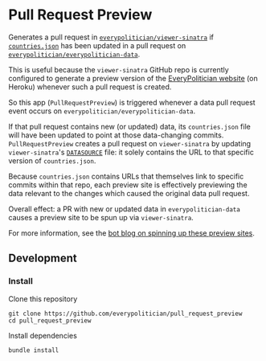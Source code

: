 # Pull Request Preview

Generates a pull request in 
[`everypolitician/viewer-sinatra`](https://github.com/everypolitician/viewer-sinatra)
if
[`countries.json`](https://github.com/everypolitician/everypolitician-data/blob/master/countries.json)
has been updated in a pull request on 
[`everypolitician/everypolitician-data`](https://github.com/everypolitician/everypolitician-data).

This is useful because the `viewer-sinatra` GitHub repo is currently
configured to generate a preview version of the
[EveryPolitician website](http://everypolitician.org/) (on Heroku)
whenever such a pull request is created.

So this app (`PullRequestPreview`) is triggered whenever a data pull request
event occurs on `everypolitician/everypolitician-data`.

If that pull request contains new (or updated) data, its `countries.json` file
will have been updated to point at those data-changing commits. `PullRequestPreview` creates a pull request on `viewer-sinatra` by updating
 `viewer-sinatra`'s [`DATASOURCE`](https://github.com/everypolitician/viewer-sinatra/blob/master/DATASOURCE)
file: it solely contains the URL to that specific version of `countries.json`. 

Because `countries.json` contains URLs that themselves link to
specific commits within that repo, each preview site is effectively previewing
the data relevant to the changes which caused the original data pull request.

Overall effect: a PR with new or updated data in `everypolitician-data` causes
a preview site to be spun up via `viewer-sinatra`.

For more information, see the
[bot blog on spinning up these preview sites](https://medium.com/@everypolitician/i-let-humans-peek-into-the-future-f4fe09eba59c).



## Development

### Install

Clone this repository

    git clone https://github.com/everypolitician/pull_request_preview
    cd pull_request_preview

Install dependencies

    bundle install


